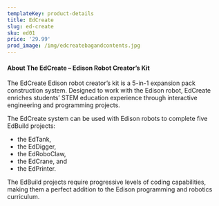 ```yaml
---
templateKey: product-details
title: EdCreate
slug: ed-create
sku: ed01
price: '29.99'
prod_image: /img/edcreatebagandcontents.jpg
---
```

#### About The EdCreate – Edison Robot Creator’s Kit

The EdCreate Edison robot creator’s kit is a 5-in-1 expansion pack construction system. Designed to work with the Edison robot, EdCreate enriches students’ STEM education experience through interactive engineering and programming projects.

The EdCreate system can be used with Edison robots to complete five EdBuild projects:

* the EdTank,
* the EdDigger,
* the EdRoboClaw,
* the EdCrane, and
* the EdPrinter.

The EdBuild projects require progressive levels of coding capabilities, making them a perfect addition to the Edison programming and robotics curriculum.
